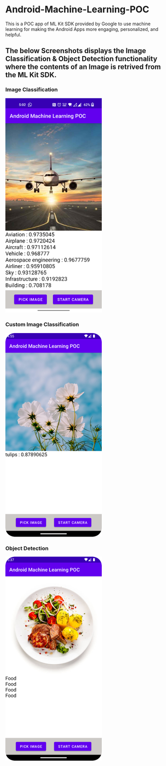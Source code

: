 # <h1>Android-Machine-Learning-POC</h1>
This is a POC app of ML Kit SDK provided by Google to use machine learning for making the Android Apps more engaging, personalized, and helpful.

<h2>
The below Screenshots displays the Image Classification & Object Detection functionality where the contents of an Image is retrived from the ML Kit SDK.
</h2>

<h3>Image Classification</h3>
<img src="ImageLabelling.png" width="300px">


<h3>Custom Image Classification</h3>
<img src="FlowerIdentification.png" width="300px">

<h3>Object Detection</h3>
<img src="ObjectDetection.png" width="300px">
